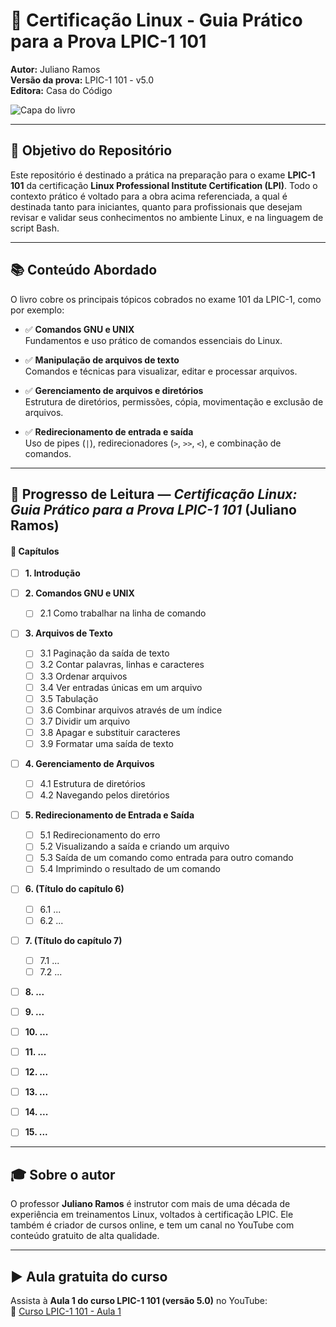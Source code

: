 # 📘 Certificação Linux - Guia Prático para a Prova LPIC-1 101  
**Autor:** Juliano Ramos  
**Versão da prova:** LPIC-1 101 - v5.0  
**Editora:** Casa do Código  

![Capa do livro](https://www.casadocodigo.com.br/cdn/shop/files/cd24b8bf-31d3-4dc2-a1e1-f79fbf65d438_large.jpg?v=1714473606)

---

## 🎯 Objetivo do Repositório

Este repositório é destinado a prática na preparação para o exame **LPIC-1 101** da certificação **Linux Professional Institute Certification (LPI)**. Todo o contexto prático é voltado para a obra acima referenciada, a qual é destinada tanto para iniciantes, quanto para profissionais que desejam revisar e validar seus conhecimentos no ambiente Linux, e na linguagem de script Bash.

---

## 📚 Conteúdo Abordado

O livro cobre os principais tópicos cobrados no exame 101 da LPIC-1, como por exemplo:

- ✅ **Comandos GNU e UNIX**  
  Fundamentos e uso prático de comandos essenciais do Linux.

- ✅ **Manipulação de arquivos de texto**  
  Comandos e técnicas para visualizar, editar e processar arquivos.

- ✅ **Gerenciamento de arquivos e diretórios**  
  Estrutura de diretórios, permissões, cópia, movimentação e exclusão de arquivos.

- ✅ **Redirecionamento de entrada e saída**  
  Uso de pipes (`|`), redirecionadores (`>`, `>>`, `<`), e combinação de comandos.

---
## 📖 Progresso de Leitura — *Certificação Linux: Guia Prático para a Prova LPIC-1 101* (Juliano Ramos)

#### 📘 Capítulos

- [ ] **1. Introdução**

- [ ] **2. Comandos GNU e UNIX**
  - [ ] 2.1 Como trabalhar na linha de comando

- [ ] **3. Arquivos de Texto**
  - [ ] 3.1 Paginação da saída de texto
  - [ ] 3.2 Contar palavras, linhas e caracteres
  - [ ] 3.3 Ordenar arquivos
  - [ ] 3.4 Ver entradas únicas em um arquivo
  - [ ] 3.5 Tabulação
  - [ ] 3.6 Combinar arquivos através de um índice
  - [ ] 3.7 Dividir um arquivo
  - [ ] 3.8 Apagar e substituir caracteres
  - [ ] 3.9 Formatar uma saída de texto

- [ ] **4. Gerenciamento de Arquivos**
  - [ ] 4.1 Estrutura de diretórios
  - [ ] 4.2 Navegando pelos diretórios

- [ ] **5. Redirecionamento de Entrada e Saída**
  - [ ] 5.1 Redirecionamento do erro
  - [ ] 5.2 Visualizando a saída e criando um arquivo
  - [ ] 5.3 Saída de um comando como entrada para outro comando
  - [ ] 5.4 Imprimindo o resultado de um comando

- [ ] **6. (Título do capítulo 6)**
  - [ ] 6.1 ...
  - [ ] 6.2 ...

- [ ] **7. (Título do capítulo 7)**
  - [ ] 7.1 ...
  - [ ] 7.2 ...

- [ ] **8. ...**
- [ ] **9. ...**
- [ ] **10. ...**
- [ ] **11. ...**
- [ ] **12. ...**
- [ ] **13. ...**
- [ ] **14. ...**
- [ ] **15. ...**

---

## 🎓 Sobre o autor

O professor **Juliano Ramos** é instrutor com mais de uma década de experiência em treinamentos Linux, voltados à certificação LPIC. Ele também é criador de cursos online, e tem um canal no YouTube com conteúdo gratuito de alta qualidade.

---

## ▶️ Aula gratuita do curso

Assista à **Aula 1 do curso LPIC-1 101 (versão 5.0)** no YouTube:  
🔗 [Curso LPIC-1 101 - Aula 1](https://www.youtube.com/watch?v=LO-jQMcGsLU)
